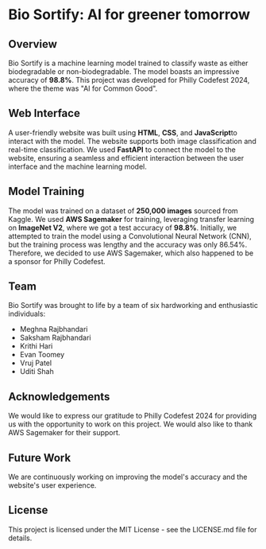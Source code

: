 # Bio Sortify: AI for greener tomorrow

## Overview
Bio Sortify is a machine learning model trained to classify waste as either biodegradable or non-biodegradable. The model boasts an impressive accuracy of **98.8%**. This project was developed for Philly Codefest 2024, where the theme was "AI for Common Good". 

## Web Interface
A user-friendly website was built using **HTML**, **CSS**, and **JavaScript**to interact with the model. The website supports both image classification and real-time classification. We used **FastAPI** to connect the model to the website, ensuring a seamless and efficient interaction between the user interface and the machine learning model.

## Model Training
The model was trained on a dataset of **250,000 images** sourced from Kaggle. We used **AWS Sagemaker** for training, leveraging transfer learning on **ImageNet V2**, where we got a test accuracy of **98.8%**. Initially, we attempted to train the model using a Convolutional Neural Network (CNN), but the training process was lengthy and the accuracy was only 86.54%. Therefore, we decided to use AWS Sagemaker, which also happened to be a sponsor for Philly Codefest.

## Team
Bio Sortify was brought to life by a team of six hardworking and enthusiastic individuals:
- Meghna Rajbhandari
- Saksham Rajbhandari
- Krithi Hari
- Evan Toomey
- Vruj Patel
- Uditi Shah

## Acknowledgements
We would like to express our gratitude to Philly Codefest 2024 for providing us with the opportunity to work on this project. We would also like to thank AWS Sagemaker for their support.

## Future Work
We are continuously working on improving the model's accuracy and the website's user experience.

## License
This project is licensed under the MIT License - see the LICENSE.md file for details.
